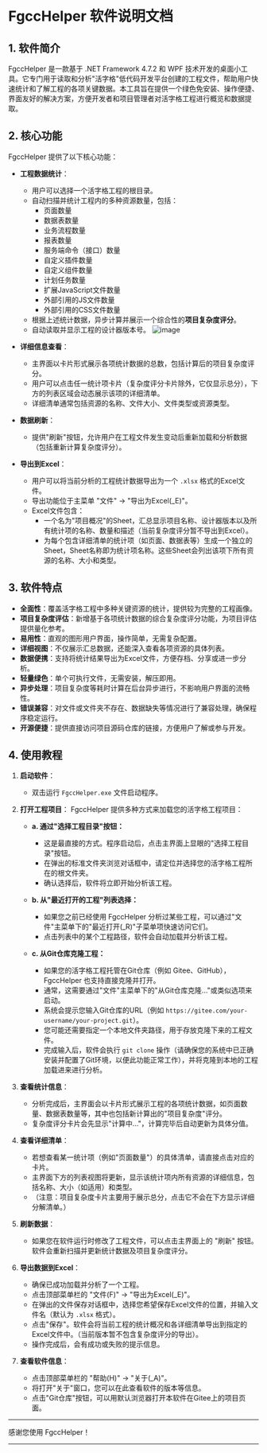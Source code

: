 # FgccHelper 软件说明文档

## 1. 软件简介

FgccHelper 是一款基于 .NET Framework 4.7.2 和 WPF 技术开发的桌面小工具。它专门用于读取和分析"活字格"低代码开发平台创建的工程文件，帮助用户快速统计和了解工程的各项关键数据。本工具旨在提供一个绿色免安装、操作便捷、界面友好的解决方案，方便开发者和项目管理者对活字格工程进行概览和数据提取。

## 2. 核心功能

FgccHelper 提供了以下核心功能：

*   **工程数据统计**：
    *   用户可以选择一个活字格工程的根目录。
    *   自动扫描并统计工程内的多种资源数量，包括：
        *   页面数量 
        *   数据表数量
        *   业务流程数量
        *   报表数量
        *   服务端命令（接口）数量
        *   自定义插件数量
        *   自定义组件数量
        *   计划任务数量
        *   扩展JavaScript文件数量
        *   外部引用的JS文件数量
        *   外部引用的CSS文件数量
    *   根据上述统计数据，异步计算并展示一个综合性的**项目复杂度评分**。
    *   自动读取并显示工程的设计器版本号。
![image](https://github.com/user-attachments/assets/732a0648-44d1-4918-bc4c-ff524deacb3a)

*   **详细信息查看**：
    *   主界面以卡片形式展示各项统计数据的总数，包括计算后的项目复杂度评分。
    *   用户可以点击任一统计项卡片（复杂度评分卡片除外，它仅显示总分），下方的列表区域会动态展示该项的详细清单。
    *   详细清单通常包括资源的名称、文件大小、文件类型或资源类型。

*   **数据刷新**：
    *   提供"刷新"按钮，允许用户在工程文件发生变动后重新加载和分析数据（包括重新计算复杂度评分）。

*   **导出到Excel**：
    *   用户可以将当前分析的工程统计数据导出为一个 `.xlsx` 格式的Excel文件。
    *   导出功能位于主菜单 "文件" -> "导出为Excel(_E)"。
    *   Excel文件包含：
        *   一个名为"项目概况"的Sheet，汇总显示项目名称、设计器版本以及所有统计项的名称、数量和描述（当前复杂度评分暂不导出到Excel）。
        *   为每个包含详细清单的统计项（如页面、数据表等）生成一个独立的Sheet，Sheet名称即为统计项名称。这些Sheet会列出该项下所有资源的名称、大小和类型。

## 3. 软件特点

*   **全面性**：覆盖活字格工程中多种关键资源的统计，提供较为完整的工程画像。
*   **项目复杂度评估**：新增基于各项统计数据的综合复杂度评分功能，为项目评估提供量化参考。
*   **易用性**：直观的图形用户界面，操作简单，无需复杂配置。
*   **详细视图**：不仅展示汇总数据，还能深入查看各项资源的具体列表。
*   **数据便携**：支持将统计结果导出为Excel文件，方便存档、分享或进一步分析。
*   **轻量绿色**：单个可执行文件，无需安装，解压即用。
*   **异步处理**：项目复杂度等耗时计算在后台异步进行，不影响用户界面的流畅性。
*   **错误兼容**：对文件或文件夹不存在、数据缺失等情况进行了兼容处理，确保程序稳定运行。
*   **开源便捷**：提供直接访问项目源码仓库的链接，方便用户了解或参与开发。

## 4. 使用教程

1.  **启动软件**：
    *   双击运行 `FgccHelper.exe` 文件启动程序。

2.  **打开工程项目**：
    FgccHelper 提供多种方式来加载您的活字格工程项目：

    *   **a. 通过"选择工程目录"按钮：**
        *   这是最直接的方式。程序启动后，点击主界面上显眼的"选择工程目录"按钮。
        *   在弹出的标准文件夹浏览对话框中，请定位并选择您的活字格工程所在的根文件夹。
        *   确认选择后，软件将立即开始分析该工程。

    *   **b. 从"最近打开的工程"列表选择：**
        *   如果您之前已经使用 FgccHelper 分析过某些工程，可以通过"文件"主菜单下的"最近打开(_R)"子菜单项快速访问它们。
        *   点击列表中的某个工程路径，软件会自动加载并分析该工程。

    *   **c. 从Git仓库克隆工程：**
        *   如果您的活字格工程托管在Git仓库（例如 Gitee、GitHub），FgccHelper 也支持直接克隆并打开。
        *   通常，这需要通过"文件"主菜单下的"从Git仓库克隆..."或类似选项来启动。
        *   系统会提示您输入Git仓库的URL（例如 `https://gitee.com/your-username/your-project.git`）。
        *   您可能还需要指定一个本地文件夹路径，用于存放克隆下来的工程文件。
        *   完成输入后，软件会执行 `git clone` 操作（请确保您的系统中已正确安装并配置了Git环境，以便此功能正常工作），并将克隆到本地的工程加载进来进行分析。

3.  **查看统计信息**：
    *   分析完成后，主界面会以卡片形式展示工程的各项统计数据，如页面数量、数据表数量等，其中也包括新计算出的"项目复杂度"评分。
    *   复杂度评分卡片会先显示"计算中..."，计算完毕后自动更新为具体分值。

4.  **查看详细清单**：
    *   若想查看某一统计项（例如"页面数量"）的具体清单，请直接点击对应的卡片。
    *   主界面下方的列表视图将更新，显示该统计项内所有资源的详细信息，包括名称、大小（如适用）和类型。
    *   （注意：项目复杂度卡片主要用于展示总分，点击它不会在下方显示详细分解清单。）

5.  **刷新数据**：
    *   如果您在软件运行时修改了工程文件，可以点击主界面上的 "刷新" 按钮。软件会重新扫描并更新统计数据及项目复杂度评分。

6.  **导出数据到Excel**：
    *   确保已成功加载并分析了一个工程。
    *   点击顶部菜单栏的 "文件(F)" -> "导出为Excel(_E)"。
    *   在弹出的文件保存对话框中，选择您希望保存Excel文件的位置，并输入文件名（默认为 `.xlsx` 格式）。
    *   点击"保存"。软件会将当前工程的统计概况和各详细清单导出到指定的Excel文件中。（当前版本暂不包含复杂度评分的导出）。
    *   操作完成后，会有成功或失败的提示信息。

7.  **查看软件信息**：
    *   点击顶部菜单栏的 "帮助(H)" -> "关于(_A)"。
    *   将打开"关于"窗口，您可以在此查看软件的版本等信息。
    *   点击"Git仓库"按钮，可以用默认浏览器打开本软件在Gitee上的项目页面。

---

感谢您使用 FgccHelper！

--- 